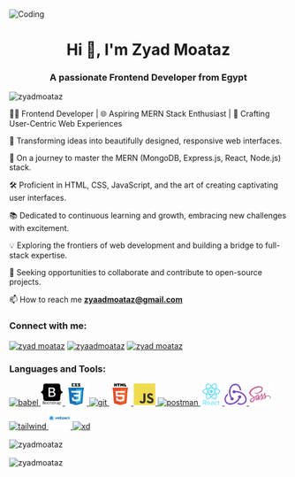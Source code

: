 
<img align="center" alt="Coding" src="https://www.noritechnology.com/front/img/nori/gif/web-development-Banners.gif">
<h1 align="center">Hi 👋, I'm Zyad Moataz</h1>
<h3 align="center">A passionate Frontend Developer from Egypt </h3>


<p align="left"> <img src="https://komarev.com/ghpvc/?username=zyadmoataz&label=Profile%20views&color=0e75b6&style=flat" alt="zyadmoataz" /> </p>

👨‍💻 Frontend Developer | 🌐 Aspiring MERN Stack Enthusiast | 🚀 Crafting User-Centric Web Experiences

🎨 Transforming ideas into beautifully designed, responsive web interfaces.

🚧 On a journey to master the MERN (MongoDB, Express.js, React, Node.js) stack.

🛠️ Proficient in HTML, CSS, JavaScript, and the art of creating captivating user interfaces.

📚 Dedicated to continuous learning and growth, embracing new challenges with excitement.

💡 Exploring the frontiers of web development and building a bridge to full-stack expertise.

💼 Seeking opportunities to collaborate and contribute to open-source projects.

📫 How to reach me **zyaadmoataz@gmail.com**

<h3 align="left">Connect with me:</h3>
<p align="left">
<a href="https://fb.com/zyad moataz" target="blank"><img align="center" src="https://raw.githubusercontent.com/rahuldkjain/github-profile-readme-generator/master/src/images/icons/Social/facebook.svg" alt="zyad moataz" height="30" width="40" /></a>
<a href="https://instagram.com/zyaadmoataz" target="blank"><img align="center" src="https://raw.githubusercontent.com/rahuldkjain/github-profile-readme-generator/master/src/images/icons/Social/instagram.svg" alt="zyaadmoataz" height="30" width="40" /></a>
<a href="https://linkedin.com/in/zyad moataz" target="blank"><img align="center" src="https://raw.githubusercontent.com/rahuldkjain/github-profile-readme-generator/master/src/images/icons/Social/linked-in-alt.svg" alt="zyad moataz" height="30" width="40" /></a>

</p>

<h3 align="left">Languages and Tools:</h3>
<p align="left"> <a href="https://babeljs.io/" target="_blank" rel="noreferrer"> <img src="https://www.vectorlogo.zone/logos/babeljs/babeljs-icon.svg" alt="babel" width="40" height="40"/> </a> <a href="https://getbootstrap.com" target="_blank" rel="noreferrer"> <img src="https://raw.githubusercontent.com/devicons/devicon/master/icons/bootstrap/bootstrap-plain-wordmark.svg" alt="bootstrap" width="40" height="40"/> </a> <a href="https://www.w3schools.com/css/" target="_blank" rel="noreferrer"> <img src="https://raw.githubusercontent.com/devicons/devicon/master/icons/css3/css3-original-wordmark.svg" alt="css3" width="40" height="40"/> </a> <a href="https://git-scm.com/" target="_blank" rel="noreferrer"> <img src="https://www.vectorlogo.zone/logos/git-scm/git-scm-icon.svg" alt="git" width="40" height="40"/> </a> <a href="https://www.w3.org/html/" target="_blank" rel="noreferrer"> <img src="https://raw.githubusercontent.com/devicons/devicon/master/icons/html5/html5-original-wordmark.svg" alt="html5" width="40" height="40"/> </a> <a href="https://developer.mozilla.org/en-US/docs/Web/JavaScript" target="_blank" rel="noreferrer"> <img src="https://raw.githubusercontent.com/devicons/devicon/master/icons/javascript/javascript-original.svg" alt="javascript" width="40" height="40"/> </a> <a href="https://postman.com" target="_blank" rel="noreferrer"> <img src="https://www.vectorlogo.zone/logos/getpostman/getpostman-icon.svg" alt="postman" width="40" height="40"/> </a> <a href="https://reactjs.org/" target="_blank" rel="noreferrer"> <img src="https://raw.githubusercontent.com/devicons/devicon/master/icons/react/react-original-wordmark.svg" alt="react" width="40" height="40"/> </a> <a href="https://redux.js.org" target="_blank" rel="noreferrer"> <img src="https://raw.githubusercontent.com/devicons/devicon/master/icons/redux/redux-original.svg" alt="redux" width="40" height="40"/> </a> <a href="https://sass-lang.com" target="_blank" rel="noreferrer"> <img src="https://raw.githubusercontent.com/devicons/devicon/master/icons/sass/sass-original.svg" alt="sass" width="40" height="40"/> </a> <a href="https://tailwindcss.com/" target="_blank" rel="noreferrer"> <img src="https://www.vectorlogo.zone/logos/tailwindcss/tailwindcss-icon.svg" alt="tailwind" width="40" height="40"/> </a> <a href="https://webpack.js.org" target="_blank" rel="noreferrer"> <img src="https://raw.githubusercontent.com/devicons/devicon/d00d0969292a6569d45b06d3f350f463a0107b0d/icons/webpack/webpack-original-wordmark.svg" alt="webpack" width="40" height="40"/> </a> <a href="https://www.adobe.com/products/xd.html" target="_blank" rel="noreferrer"> <img src="https://cdn.worldvectorlogo.com/logos/adobe-xd.svg" alt="xd" width="40" height="40"/> </a> </p>



<p><img  width ="500" align="center" src="https://github-readme-stats.vercel.app/api?username=zyadmoataz&show_icons=true&locale=en" alt="zyadmoataz" /></p>
<p><img  width="500" align="center" src="https://github-readme-streak-stats.herokuapp.com/?user=zyadmoataz&" alt="zyadmoataz" /></p>
